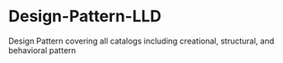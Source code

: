# Design-Pattern-LLD
Design Pattern covering all catalogs including creational, structural, and behavioral pattern
